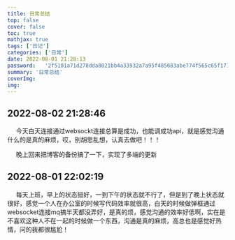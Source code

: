 ```yaml
---
title: 日常总结
top: false
cover: false
toc: true
mathjax: true
tags: ['日记']
categories: ['日常']
date: 2022-08-01 21:28:13
password:	'2f5101a71d278dda8021bb4a33932a7a95f485683abe774f565c65f171f001f7'
summary: '日常总结'
coverImg:
img: 
---
```


## 2022-08-02 21:28:46
<p style="text-indent:20px;">今天白天连接通过websockt连接总算是成功，也能调成功api，就是感觉沟通什么的是真的麻烦，哎，别胡思乱想，认真去做吧！！！</p>
<p style="text-indent:20px;">晚上回来把博客的备份搞了一下，实现了多端的更新</p>

## 2022-08-01 22:02:19
<p style="text-indent:20px;">每天上班，早上的状态挺好，一到下午的状态就不行了，但是到了晚上状态就很好，感觉一个人在办公室的时候写代码效率就很高，白天的时候做弹框通过websocket连接mq搞半天都没弄好，是真的烦，感觉沟通的效率好低啊，实在是不喜欢这种人不在一起的时候做一个东西，沟通是真的麻烦，高总也是感觉好热情，问的我都很尴尬！</p>

